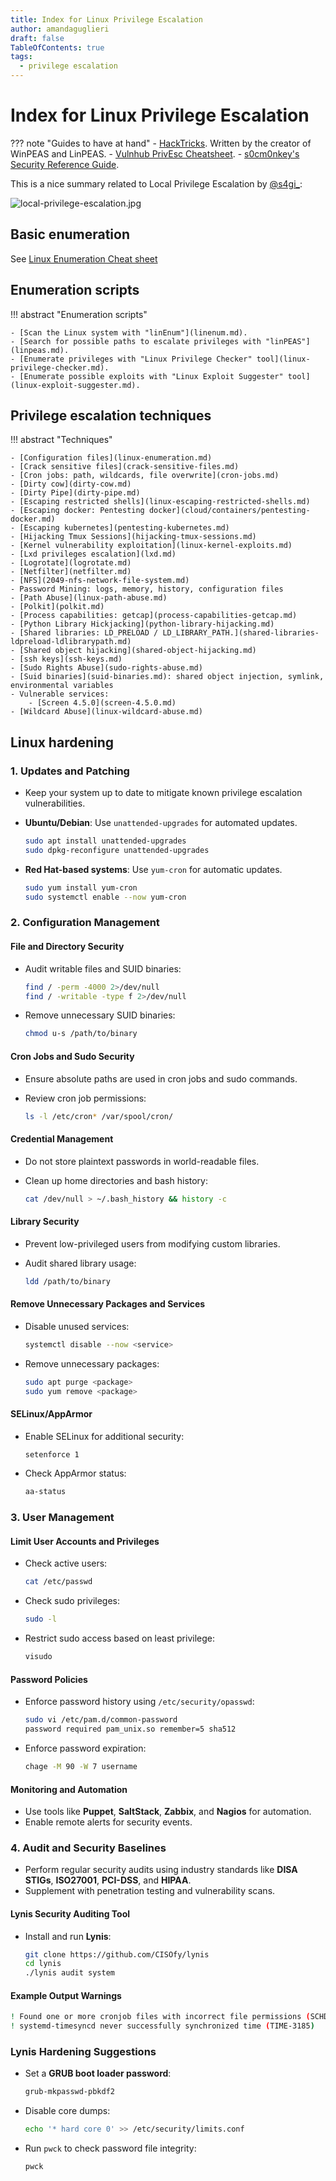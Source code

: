 ```yaml
---
title: Index for Linux Privilege Escalation
author: amandaguglieri
draft: false
TableOfContents: true
tags:
  - privilege escalation
---
```

# Index for Linux Privilege Escalation

??? note "Guides to have at hand"
    - [HackTricks](https://book.hacktricks.xyz/).  Written by the creator of WinPEAS and LinPEAS.
    - [Vulnhub PrivEsc Cheatsheet](https://github.com/Ignitetechnologies/Privilege-Escalation).
    - [s0cm0nkey's Security Reference Guide](https://s0cm0nkey.gitbook.io/s0cm0nkeys-security-reference-guide/).


This is a nice summary related to Local Privilege Escalation by [@s4gi_](https://twitter.com/s4gi_/status/866501430374301696/photo/1):

![local-privilege-escalation.jpg](img/local-privilege-escalation.jpg)

## Basic enumeration

See [Linux Enumeration Cheat sheet](linux-enumeration.md)

## Enumeration scripts

!!! abstract "Enumeration scripts"
    
    - [Scan the Linux system with "linEnum"](linenum.md).
    - [Search for possible paths to escalate privileges with "linPEAS"](linpeas.md).
    - [Enumerate privileges with "Linux Privilege Checker" tool](linux-privilege-checker.md).
    - [Enumerate possible exploits with "Linux Exploit Suggester" tool](linux-exploit-suggester.md).
        

## Privilege escalation techniques  

!!! abstract "Techniques"

	
	- [Configuration files](linux-enumeration.md)
	- [Crack sensitive files](crack-sensitive-files.md)
    - [Cron jobs: path, wildcards, file overwrite](cron-jobs.md)
	- [Dirty cow](dirty-cow.md)
	- [Dirty Pipe](dirty-pipe.md)
	- [Escaping restricted shells](linux-escaping-restricted-shells.md)
	- [Escaping docker: Pentesting docker](cloud/containers/pentesting-docker.md)
	- [Escaping kubernetes](pentesting-kubernetes.md)
	- [Hijacking Tmux Sessions](hijacking-tmux-sessions.md)
	- [Kernel vulnerability exploitation](linux-kernel-exploits.md)
	- [Lxd privileges escalation](lxd.md)
	- [Logrotate](logrotate.md)
	- [Netfilter](netfilter.md)
	- [NFS](2049-nfs-network-file-system.md)
	- Password Mining: logs, memory, history, configuration files
	- [Path Abuse](linux-path-abuse.md)
	- [Polkit](polkit.md)
	- [Process capabilities: getcap](process-capabilities-getcap.md)
	- [Python Library Hickjacking](python-library-hijacking.md)
	- [Shared libraries: LD_PRELOAD / LD_LIBRARY_PATH.](shared-libraries-ldpreload-ldlibrarypath.md)
	- [Shared object hijacking](shared-object-hijacking.md)
	- [ssh keys](ssh-keys.md)
	- [Sudo Rights Abuse](sudo-rights-abuse.md)
	- [Suid binaries](suid-binaries.md): shared object injection, symlink, environmental variables
	- Vulnerable services:
		- [Screen 4.5.0](screen-4.5.0.md)
	- [Wildcard Abuse](linux-wildcard-abuse.md)



## Linux hardening


### **1. Updates and Patching**


- Keep your system up to date to mitigate known privilege escalation vulnerabilities.
- **Ubuntu/Debian**: Use `unattended-upgrades` for automated updates.

  ```sh
  sudo apt install unattended-upgrades
  sudo dpkg-reconfigure unattended-upgrades
  ```

- **Red Hat-based systems**: Use `yum-cron` for automatic updates.

  ```sh
  sudo yum install yum-cron
  sudo systemctl enable --now yum-cron
  ```


### **2. Configuration Management**


#### **File and Directory Security**

- Audit writable files and SUID binaries:

  ```sh
  find / -perm -4000 2>/dev/null
  find / -writable -type f 2>/dev/null
  ```

- Remove unnecessary SUID binaries:

  ```sh
  chmod u-s /path/to/binary
  ```


#### **Cron Jobs and Sudo Security**

- Ensure absolute paths are used in cron jobs and sudo commands.
- Review cron job permissions:

  ```sh
  ls -l /etc/cron* /var/spool/cron/
  ```


#### **Credential Management**

- Do not store plaintext passwords in world-readable files.
- Clean up home directories and bash history:

  ```sh
  cat /dev/null > ~/.bash_history && history -c
  ```


#### **Library Security**

- Prevent low-privileged users from modifying custom libraries.
- Audit shared library usage:

  ```sh
  ldd /path/to/binary
  ```


#### **Remove Unnecessary Packages and Services**

- Disable unused services:

  ```sh
  systemctl disable --now <service>
  ```

- Remove unnecessary packages:

  ```sh
  sudo apt purge <package>
  sudo yum remove <package>
  ```


#### **SELinux/AppArmor**

- Enable SELinux for additional security:

  ```sh
  setenforce 1
  ```

- Check AppArmor status:

  ```sh
  aa-status
  ```


### **3. User Management**


#### **Limit User Accounts and Privileges**


- Check active users:

  ```sh
  cat /etc/passwd
  ```

- Check sudo privileges:

  ```sh
  sudo -l
  ```

- Restrict sudo access based on least privilege:

  ```sh
  visudo
  ```


#### **Password Policies**

- Enforce password history using `/etc/security/opasswd`:

  ```sh
  sudo vi /etc/pam.d/common-password
  password required pam_unix.so remember=5 sha512
  ```

- Enforce password expiration:

  ```sh
  chage -M 90 -W 7 username
  ```


#### **Monitoring and Automation**

- Use tools like **Puppet**, **SaltStack**, **Zabbix**, and **Nagios** for automation.
- Enable remote alerts for security events.


### **4. Audit and Security Baselines**

- Perform regular security audits using industry standards like **DISA STIGs**, **ISO27001**, **PCI-DSS**, and **HIPAA**.
- Supplement with penetration testing and vulnerability scans.


#### **Lynis Security Auditing Tool**

- Install and run **Lynis**:

  ```sh
  git clone https://github.com/CISOfy/lynis
  cd lynis
  ./lynis audit system
  ```


#### **Example Output Warnings**

```sh
! Found one or more cronjob files with incorrect file permissions (SCHD-7704)
! systemd-timesyncd never successfully synchronized time (TIME-3185)
```


### **Lynis Hardening Suggestions**

- Set a **GRUB boot loader password**:

  ```sh
  grub-mkpasswd-pbkdf2
  ```

- Disable core dumps:

  ```sh
  echo '* hard core 0' >> /etc/security/limits.conf
  ```

- Run `pwck` to check password file integrity:

  ```sh
  pwck
  ```
